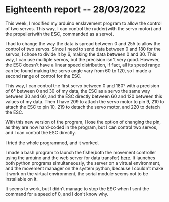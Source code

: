 # Eighteenth report -- 28/03/2022

This week, I modified my arduino enslavement program to allow the control of two servos.
This way, I can control the rudder(with the servo motor) and the propeller(with the ESC, commanded as a servo).

I had to change the way the data is spread between 0 and 255 to allow the control of two servos.
Since I need to send data between 0 and 180 for the servos, I chose to divide it by 6, making the data between 0 and 30.
This way, I can use multiple servos, but the precision isn't very good.
However, the ESC doesn't have a linear speed distribution, if fact, all its speed range can be found making the servo angle vary from 60 to 120, so I made a second range of control for the ESC.

This way, I can control the first servo between 0 and 180° with a precision of 6° between 0 and 30 of my data, the ESC as a servo the same way between 30 and 60, and the ESC directly between 60 and 120 between this values of my data.
Then I have 209 to attach the servo motor to pin 9, 210 to attach the ESC to pin 10, 219 to detach the servo motor, and 220 to detach the ESC.

With this new version of the program, I lose the option of changing the pin, as they are now hard-coded in the program, but I can control two servos, and I can control the ESC directly.

I tried the whole programmed, and it worked.


I made a bash program to launch the fishe(both the movement controller using the arduino and the web server for data transfer) [here](../../Codes/fishe_manager/runfishe.sh).
It launches both python programs simultaneously, the server on a virtual environment, and the movement manager on the system python, because I couldn't make it work on the virtual environment, the serial module seems not to be installable on it.

It seems to work, but I didn't manage to stop the ESC when I sent the command for a speed of 0, and I don't know why.

